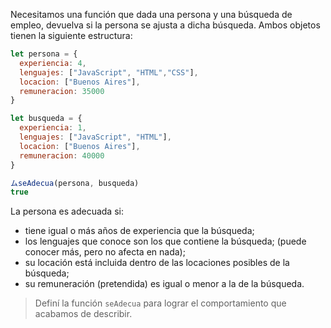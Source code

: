 Necesitamos una función que dada una persona y una búsqueda de empleo, devuelva si la persona se ajusta a dicha búsqueda. Ambos objetos tienen la siguiente estructura:

```javascript
let persona = {
  experiencia: 4,
  lenguajes: ["JavaScript", "HTML","CSS"],
  locacion: ["Buenos Aires"],
  remuneracion: 35000
}

let busqueda = {
  experiencia: 1,
  lenguajes: ["JavaScript", "HTML"],
  locacion: ["Buenos Aires"],
  remuneracion: 40000
}

ムseAdecua(persona, busqueda)
true
```

La persona es adecuada si:

- tiene igual o más años de experiencia que la búsqueda;
- los lenguajes que conoce son los que contiene la búsqueda; (puede conocer más, pero no afecta en nada);
- su locación está incluida dentro de las locaciones posibles de la búsqueda;
- su remuneración (pretendida) es igual o menor a la de la búsqueda.

> Definí la función `seAdecua` para lograr el comportamiento que acabamos de describir.